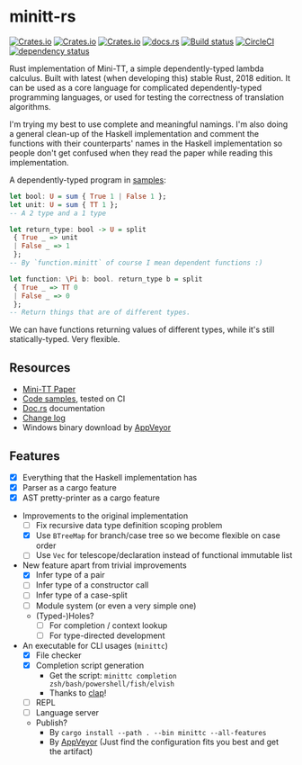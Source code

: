 # minitt-rs

[![Crates.io](https://img.shields.io/crates/d/minitt.svg)][crates]
[![Crates.io](https://img.shields.io/crates/v/minitt.svg)][crates]
[![Crates.io](https://img.shields.io/crates/l/minitt.svg)][crates]
[![docs.rs](https://docs.rs/minitt/badge.svg)][doc-rs]
[![Build status][av-svg]][av-url]
[![CircleCI][cc-svg]][cc-url]
[![dependency status][dep-svg]][dep-rs]

 [crates]: https://crates.io/crates/minitt/
 [av-svg]: https://ci.appveyor.com/api/projects/status/0pnq07tqo5skyjeo/branch/master?svg=true
 [av-url]: https://ci.appveyor.com/project/ice1000/minitt-rs/branch/master
 [cc-svg]: https://circleci.com/gh/owo-lang/minitt-rs/tree/master.svg?style=svg
 [cc-url]: https://circleci.com/gh/owo-lang/minitt-rs/tree/master
 [doc-rs]: https://docs.rs/minitt
 [dep-rs]: https://deps.rs/repo/github/owo-lang/minitt-rs
 [dep-svg]: https://deps.rs/repo/github/owo-lang/minitt-rs/status.svg
 [clap]: https://clap.rs/

Rust implementation of Mini-TT, a simple dependently-typed lambda calculus.
Built with latest (when developing this) stable Rust, 2018 edition.
It can be used as a core language for complicated dependently-typed programming
languages, or used for testing the correctness of translation algorithms.

I'm trying my best to use complete and meaningful namings.
I'm also doing a general clean-up of the Haskell implementation and comment the
functions with their counterparts' names in the Haskell implementation so people
don't get confused when they read the paper while reading this implementation.

A dependently-typed program in [samples](./samples/dependent/function.minitt):

```haskell
let bool: U = sum { True 1 | False 1 };
let unit: U = sum { TT 1 };
-- A 2 type and a 1 type

let return_type: bool -> U = split
 { True _ => unit
 | False _ => 1
 };
-- By `function.minitt` of course I mean dependent functions :)

let function: \Pi b: bool. return_type b = split
 { True _ => TT 0
 | False _ => 0
 };
-- Return things that are of different types.
```

We can have functions returning values of different types, while it's still
statically-typed. Very flexible.

## Resources

+ [Mini-TT Paper](http://www.cse.chalmers.se/~bengt/papers/GKminiTT.pdf)
+ [Code samples](./samples), tested on CI
+ [Doc.rs][doc-rs] documentation
+ [Change log](CHANGELOG.md)
+ Windows binary download by [AppVeyor][av-url]

## Features

+ [X] Everything that the Haskell implementation has
+ [X] Parser as a cargo feature
+ [X] AST pretty-printer as a cargo feature
+ Improvements to the original implementation
  + [ ] Fix recursive data type definition scoping problem
  + [X] Use `BTreeMap` for branch/case tree so we become flexible on case order
  + [ ] Use `Vec` for telescope/declaration instead of functional immutable list
+ New feature apart from trivial improvements
  + [X] Infer type of a pair
  + [ ] Infer type of a constructor call
  + [ ] Infer type of a case-split
  + [ ] Module system (or even a very simple one)
  + (Typed-)Holes?
    + [ ] For completion / context lookup
    + [ ] For type-directed development
+ An executable for CLI usages (`minittc`)
  + [X] File checker
  + [X] Completion script generation
    + Get the script: `minittc completion zsh/bash/powershell/fish/elvish`
    + Thanks to [clap][clap]!
  + [ ] REPL
  + [ ] Language server
  + Publish?
    + By `cargo install --path . --bin minittc --all-features`
    + By [AppVeyor][av-url]
      (Just find the configuration fits you best and get the artifact)
